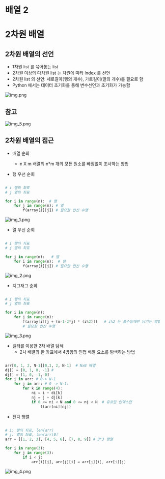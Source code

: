 # 배열 2

# 2차원 배열

## 2차원 배열의 선언

- 1차원 list 를 묶어놓는 list
- 2차원 이상의 다차원 list 는 차원에 따라 Index 를 선언
- 2차원 list 의 선언: 세로길이(행의 개수), 가로길이(열의 개수)를 필요로 함
- Python 에서는 데이터 초기화를 통해 변수선언과 초기화가 가능함

![img.png](img.png)

## 참고

![img_5.png](img_5.png)

## 2차원 배열의 접근

- 배열 순회
  - n X m 배열의 n*m 개의 모든 원소를 빠짐없이 조사하는 방법
    
- 행 우선 순회
```python

# i 행의 좌표
# j 열의 좌표

for i in range(n):  # 행
    for j in range(m): # 열
        f(array[i][j]) # 필요한 연산 수행

```
![img_1.png](img_1.png)

- 열 우선 순회
```python

# i 행의 좌표
# j 열의 좌표

for j in range(m):   # 열
    for i in range(n):  # 행
        f(array[i][j]) # 필요한 연산 수행
```
![img_2.png](img_2.png)

- 지그재그 순회
```python

# i 행의 좌표
# j 열의 좌표

for i in range(n):
    for j in range(m):
        f(array[i][j + (m-1-2*j) * (i%2)])   # i%2 는 홀수일때만 남기는 방법 중 하나
        # 필요한 연산 수행
```
![img_3.png](img_3.png)

- 델타를 이용한 2차 배열 탐색
  - 2차 배열의 한 좌표에서 4방향의 인접 배열 요소를 탐색하는 방법
    
```python

arr[0, 1, 2, N-1][0,1, 2, N-1]  # NxN 배열
dj[] = [0, 1, 0, -1] #
dj[] = [1, 0, -1, 0] 
for i in arr: # 0-> N-1
    for j in arr: # 0 -> N-1:
        for k in range(4):
            ni = i + di[k]
            nj = j + dj[k]
            if 0 <= ni < N and 0 <= nj < N  # 유효한 인덱스면
                f(arr[ni][nj])

```

- 전치 행렬
```python

# i: 행의 좌표, len(arr)
# j: 열의 좌표, len(arr[0]
arr = [[1, 2, 3], [4, 5, 6], [7, 8, 9]] # 3*3 행렬

for i in range(3):
    for j in range(3):
        if i < j:
            arr[i][j], arr[j][i] = arr[j][i], arr[i][j]

```
![img_4.png](img_4.png)

